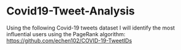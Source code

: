 # Covid19-Tweet-Analysis

Using the following Covid-19 tweets dataset I will identify the most influential users using the PageRank algorithm:
https://github.com/echen102/COVID-19-TweetIDs
